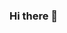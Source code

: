 ### Hi there 👋

<!--
**MrValraven/MrValraven** is a ✨ _special_ ✨ repository because its `README.md` (this file) appears on your GitHub profile.

🔭 I’m currently working on several websites and in-house tools for AAUE
🌱 I’m currently learning Nuxt.js
👯 I’m looking to collaborate on MEVN Stack projects
😄 Pronouns: he / him
⚡ Fun fact: 3.1415926535 is almost the right radius value to bake a vegan Pi

![MrValraven's GitHub stats](https://github-readme-stats.vercel.app/api?username=MrValraven&show_icons=true&theme=radical)
